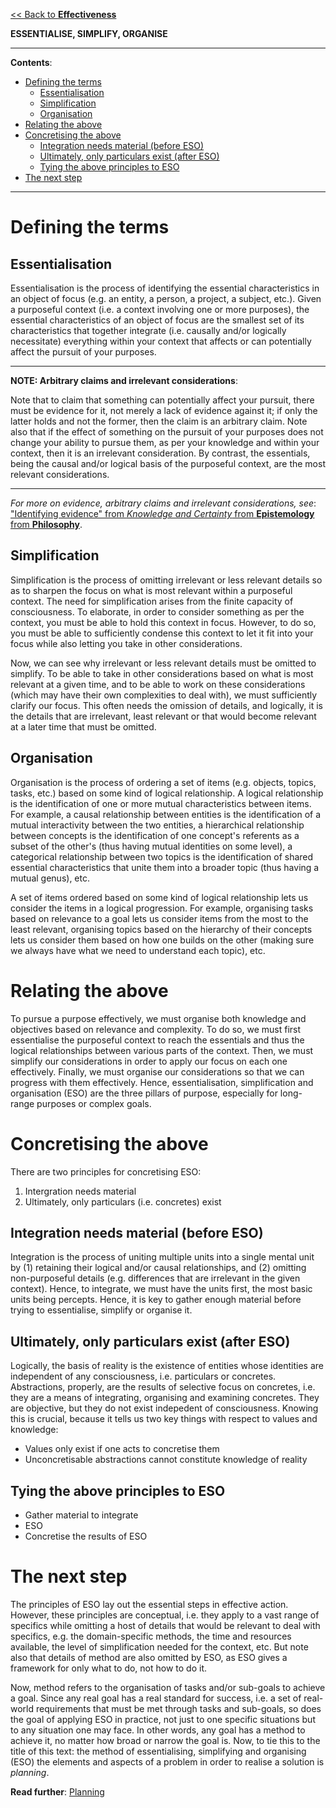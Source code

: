[<< Back to **Effectiveness**](https://pranigopu.github.io/effectiveness)

**ESSENTIALISE, SIMPLIFY, ORGANISE**

---

**Contents**:

- [Defining the terms](#defining-the-terms)
  - [Essentialisation](#essentialisation)
  - [Simplification](#simplification)
  - [Organisation](#organisation)
- [Relating the above](#relating-the-above)
- [Concretising the above](#concretising-the-above)
  - [Integration needs material (before ESO)](#integration-needs-material-before-eso)
  - [Ultimately, only particulars exist (after ESO)](#ultimately-only-particulars-exist-after-eso)
  - [Tying the above principles to ESO](#tying-the-above-principles-to-eso)
- [The next step](#the-next-step)

---

# Defining the terms
## Essentialisation
Essentialisation is the process of identifying the essential characteristics in an object of focus (e.g. an entity, a person, a project, a subject, etc.). Given a purposeful context (i.e. a context involving one or more purposes), the essential characteristics of an object of focus are the smallest set of its characteristics that together integrate (i.e. causally and/or logically necessitate) everything within your context that affects or can potentially affect the pursuit of your purposes.

---

**NOTE: Arbitrary claims and irrelevant considerations**:

Note that to claim that something can potentially affect your pursuit, there must be evidence for it, not merely a lack of evidence against it; if only the latter holds and not the former, then the claim is an arbitrary claim. Note also that if the effect of something on the pursuit of your purposes does not change your ability to pursue them, as per your knowledge and within your context, then it is an irrelevant consideration. By contrast, the essentials, being the causal and/or logical basis of the purposeful context, are the most relevant considerations.

---

_For more on evidence, arbitrary claims and irrelevant considerations, see_: ["Identifying evidence" from _Knowledge and Certainty_ from **Epistemology** from **Philosophy**](https://pranigopu.github.io/philosophy/epistemology/knowledge-and-certainty.html).

## Simplification
Simplification is the process of omitting irrelevant or less relevant details so as to sharpen the focus on what is most relevant within a purposeful context. The need for simplification arises from the finite capacity of consciousness. To elaborate, in order to consider something as per the context, you must be able to hold this context in focus. However, to do so, you must be able to sufficiently condense this context to let it fit into your focus while also letting you take in other considerations.

Now, we can see why irrelevant or less relevant details must be omitted to simplify. To be able to take in other considerations based on what is most relevant at a given time, and to be able to work on these considerations (which may have their own complexities to deal with), we must sufficiently clarify our focus. This often needs the omission of details, and logically, it is the details that are irrelevant, least relevant or that would become relevant at a later time that must be omitted.

## Organisation
Organisation is the process of ordering a set of items (e.g. objects, topics, tasks, etc.) based on some kind of logical relationship. A logical relationship is the identification of one or more mutual characteristics between items. For example, a causal relationship between entities is the identification of a mutual interactivity between the two entities, a hierarchical relationship between concepts is the identification of one concept's referents as a subset of the other's (thus having mutual identities on some level), a categorical relationship between two topics is the identification of shared essential characteristics that unite them into a broader topic (thus having a mutual genus), etc.

A set of items ordered based on some kind of logical relationship lets us consider the items in a logical progression. For example, organising tasks based on relevance to a goal lets us consider items from the most to the least relevant, organising topics based on the hierarchy of their concepts lets us consider them based on how one builds on the other (making sure we always have what we need to understand each topic), etc.

# Relating the above
To pursue a purpose effectively, we must organise both knowledge and objectives based on relevance and complexity. To do so, we must first essentialise the purposeful context to reach the essentials and thus the logical relationships between various parts of the context. Then, we must simplify our considerations in order to apply our focus on each one effectively. Finally, we must organise our considerations so that we can progress with them effectively. Hence, essentialisation, simplification and organisation (ESO) are the three pillars of purpose, especially for long-range purposes or complex goals.

# Concretising the above
There are two principles for concretising ESO:

1. Intergration needs material
2. Ultimately, only particulars (i.e. concretes) exist

## Integration needs material (before ESO)
Integration is the process of uniting multiple units into a single mental unit by (1) retaining their logical and/or causal relationships, and (2) omitting non-purposeful details (e.g. differences that are irrelevant in the given context). Hence, to integrate, we must have the units first, the most basic units being percepts. Hence, it is key to gather enough material before trying to essentialise, simplify or organise it.

## Ultimately, only particulars exist (after ESO)
Logically, the basis of reality is the existence of entities whose identities are independent of any consciousness, i.e. particulars or concretes. Abstractions, properly, are the results of selective focus on concretes, i.e. they are a means of integrating, organising and examining concretes. They are objective, but they do not exist indepedent of consciousness. Knowing this is crucial, because it tells us two key things with respect to values and knowledge:

- Values only exist if one acts to concretise them
- Unconcretisable abstractions cannot constitute knowledge of reality

## Tying the above principles to ESO
- Gather material to integrate
- ESO
- Concretise the results of ESO

# The next step
The principles of ESO lay out the essential steps in effective action. However, these principles are conceptual, i.e. they apply to a vast range of specifics while omitting a host of details that would be relevant to deal with specifics, e.g. the domain-specific methods, the time and resources available, the level of simplification needed for the context, etc. But note also that details of method are also omitted by ESO, as ESO gives a framework for only what to do, not how to do it.

Now, method refers to the organisation of tasks and/or sub-goals to achieve a goal. Since any real goal has a real standard for success, i.e. a set of real-world requirements that must be met through tasks and sub-goals, so does the goal of applying ESO in practice, not just to one specific situations but to any situation one may face. In other words, any goal has a method to achieve it, no matter how broad or narrow the goal is. Now, to tie this to the title of this text: the method of essentialising, simplifying and organising (ESO) the elements and aspects of a problem in order to realise a solution is _planning_.

**Read further**: [Planning](https://pranigopu.github.io/effectiveness/planning.html)